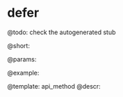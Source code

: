defer
=============


@todo:
	check the autogenerated stub

@short:
	

@params:





@example:

@template:	api_method
@descr:

